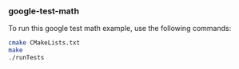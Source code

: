 ### google-test-math

To run this google test math example, use the following commands:
```sh
cmake CMakeLists.txt
make
./runTests
```
